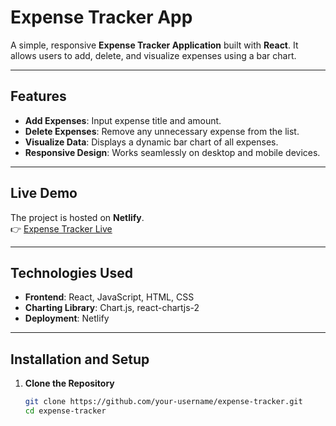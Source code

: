 # Expense Tracker App  

A simple, responsive **Expense Tracker Application** built with **React**. It allows users to add, delete, and visualize expenses using a bar chart.

---

## Features
- **Add Expenses**: Input expense title and amount.
- **Delete Expenses**: Remove any unnecessary expense from the list.
- **Visualize Data**: Displays a dynamic bar chart of all expenses.
- **Responsive Design**: Works seamlessly on desktop and mobile devices.

---

## Live Demo
The project is hosted on **Netlify**.  
👉 [Expense Tracker Live](https://expen-track.netlify.app/)

---

## Technologies Used
- **Frontend**: React, JavaScript, HTML, CSS
- **Charting Library**: Chart.js, react-chartjs-2
- **Deployment**: Netlify

---

## Installation and Setup

1. **Clone the Repository**  
   ```bash
   git clone https://github.com/your-username/expense-tracker.git
   cd expense-tracker
